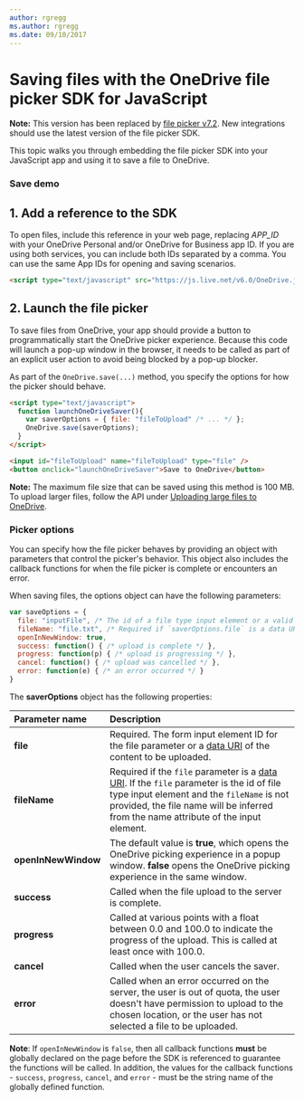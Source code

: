 ```yaml
---
author: rgregg
ms.author: rgregg
ms.date: 09/10/2017
---
```

# Saving files with the OneDrive file picker SDK for JavaScript

**Note:** This version has been replaced by [file picker v7.2](../js-v72/index.md).
New integrations should use the latest version of the file picker SDK.


This topic walks you through embedding the file picker SDK into your JavaScript
app and using it to save a file to OneDrive.

### Save demo

## 1. Add a reference to the SDK

To open files, include this reference in your web page,
replacing *APP_ID* with your OneDrive Personal and/or OneDrive for Business
app ID. If you are using both services, you can include both IDs separated by a
comma. You can use the same App IDs for opening and saving scenarios.

```html
<script type="text/javascript" src="https://js.live.net/v6.0/OneDrive.js" id="onedrive-js" client-id="APP_ID"></script>
```

## 2. Launch the file picker

To save files from OneDrive, your app should provide a button to programmatically
start the OneDrive picker experience.    Because this code will launch
a pop-up window in the browser, it needs to be called as part of an explicit
user action to avoid being blocked by a pop-up blocker.

As part of the `OneDrive.save(...)` method, you specify the options for how
the picker should behave.

```html
<script type="text/javascript">
  function launchOneDriveSaver(){
    var saverOptions = { file: "fileToUpload" /* ... */ };
    OneDrive.save(saverOptions);
  }
</script>

<input id="fileToUpload" name="fileToUpload" type="file" />
<button onclick="launchOneDriveSaver">Save to OneDrive</button>
```

**Note:** The maximum file size that can be saved using this method is 100 MB.
To upload larger files, follow the API under
[Uploading large files to OneDrive](../../../rest-api/api/driveitem_createuploadsession.md).

### Picker options

You can specify how the file picker behaves by providing an object with parameters
that control the picker's behavior. This object also includes the callback
functions for when the file picker is complete or encounters an error.

When saving files, the options object can have the following parameters:

```javascript
var saveOptions = {
  file: "inputFile", /* The id of a file type input element or a valid data URI string */
  fileName: "file.txt", /* Required if `saverOptions.file` is a data URI string */
  openInNewWindow: true,
  success: function() { /* upload is complete */ },
  progress: function(p) { /* upload is progressing */ },
  cancel: function() { /* upload was cancelled */ },
  error: function(e) { /* an error occurred */ }
}
```

The **saverOptions** object has the following properties:

| Parameter name      | Description                                                                                                                                                                                                                                                                    |
|:--------------------|:-------------------------------------------------------------------------------------------------------------------------------------------------------------------------------------------------------------------------------------------------------------------------------|
| **file**            | Required. The form input element ID for the file parameter or a [data URI](https://en.wikipedia.org/wiki/Data_URI_scheme) of the content to be uploaded.                                                                                                                        |
| **fileName**        | Required if the `file` parameter is a [data URI](https://en.wikipedia.org/wiki/Data_URI_scheme). If the `file` parameter is the id of file type input element and the `fileName` is not provided, the file name will be inferred from the name attribute of the input element. |
| **openInNewWindow** | The default value is **true**, which opens the OneDrive picking experience in a popup window. **false** opens the OneDrive picking experience in the same window.                                                                                                              |
| **success**         | Called when the file upload to the server is complete.                                                                                                                                                                                                                         |
| **progress**        | Called at various points with a float between 0.0 and 100.0 to indicate the progress of the upload. This is called at least once with 100.0.                                                                                                                                   |
| **cancel**          | Called when the user cancels the saver.                                                                                                                                                                                                                                        |
| **error**           | Called when an error occurred on the server, the user is out of quota, the user doesn't have permission to upload to the chosen location, or the user has not selected a file to be uploaded.                                                                                  |

**Note**: If `openInNewWindow` is `false`, then all callback functions **must**
be globally declared on the page before the SDK is referenced to guarantee the
functions will be called. In addition, the values for the callback functions -
`success`, `progress`, `cancel`, and `error` - must be the string name of the
globally defined function.


<!-- {
  "type": "#page.annotation",
  "description": "Use the JavaScript picker and saver SDKs to connect your web app to OneDrive.",
  "keywords": "js,javascript,onedrive,picker,saver,open,save,cloud",
  "section": "sdks",
  "headerAdditions": [
    "<script type=\"text/javascript\" src=\"https://js.live.net/v6.0/OneDrive.js\" id=\"onedrive-js\" client-id=\"000000004C181C1C,99594742-f258-449f-af3b-a259f65d6072\"></script>"
  ],
  "footerAdditions": [
    "<link rel=\"stylesheet\" type=\"text/css\" href=\"js-sample.css\" />",
    "<script type=\"text/javascript\" src=\"unified-js-sample.js\"></script>"]
} -->
